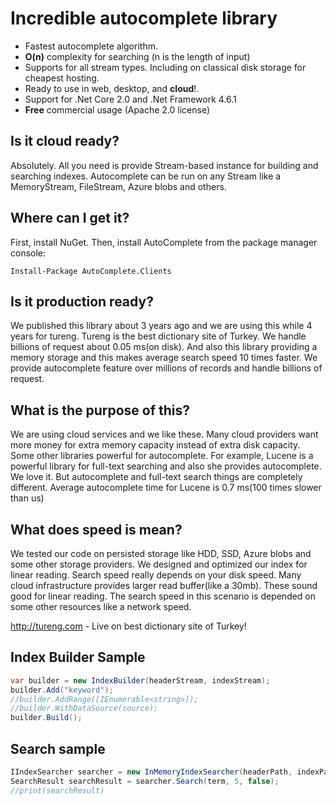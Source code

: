 # Incredible autocomplete library
- Fastest autocomplete algorithm. 
- **O(n)** complexity for searching (n is the length of input)
- Supports for all stream types. Including on classical disk storage for cheapest hosting.
- Ready to use in web, desktop, and **cloud**!.
- Support for .Net Core 2.0 and .Net Framework 4.6.1
- **Free** commercial usage (Apache 2.0 license)

## Is it cloud ready?
Absolutely. All you need is provide Stream-based instance for building and searching indexes. Autocomplete can be run on any Stream like a MemoryStream, FileStream, Azure blobs and others.

## Where can I get it?
First, install NuGet. Then, install AutoComplete from the package manager console:

```
Install-Package AutoComplete.Clients
```

## Is it production ready?
We published this library about 3 years ago and we are using this while 4 years for tureng. Tureng is the best dictionary site of Turkey. We handle billions of request about 0.05 ms(on disk). And also this library providing a memory storage and this makes average search speed 10 times faster. We provide autocomplete feature over millions of records and handle billions of request.

## What is the purpose of this?
We are using cloud services and we like these. Many cloud providers want more money for extra memory capacity instead of extra disk capacity. Some other libraries powerful for autocomplete. For example, Lucene is a powerful library for full-text searching and also she provides autocomplete. We love it. But autocomplete and full-text search things are completely different. Average autocomplete time for Lucene is 0.7 ms(100 times slower than us)

## What does speed is mean?
We tested our code on persisted storage like HDD, SSD, Azure blobs and some other storage providers.  We designed and optimized our index for linear reading. Search speed really depends on your disk speed. Many cloud infrastructure provides larger read buffer(like a 30mb). These sound good for linear reading. The search speed in this scenario is depended on some other resources like a network speed.

http://tureng.com - Live on best dictionary site of Turkey!

## Index Builder Sample
```csharp
var builder = new IndexBuilder(headerStream, indexStream);
builder.Add("keyword");
//builder.AddRange([IEnumerable<string>]);
//builder.WithDataSource(source);
builder.Build();
```

## Search sample
```csharp
IIndexSearcher searcher = new InMemoryIndexSearcher(headerPath, indexPath);
SearchResult searchResult = searcher.Search(term, 5, false);
//print(searchResult)
```

